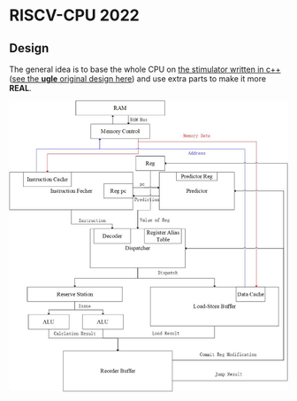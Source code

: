 # RISCV-CPU 2022
## Design

The general idea is to base the whole CPU
on [the stimulator written in c++](https://github.com/KelvinMYYZJ/RISCV) ([see the **ugle** original design here](README.assets/ppca_cpu_structure.jpg)) and use extra parts to make it more **REAL**.

![CPU design](README.assets/design.jpg)
